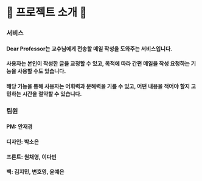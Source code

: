 # 📓 프로젝트 소개 📓


### 서비스
#### Dear Professor는 교수님에게 전송할 메일 작성을 도와주는 서비스입니다. 
#### 사용자는 본인이 작성한 글을 교정할 수 있고, 목적에 따라 간편 메일을 작성 요청하는 기능을 사용할 수도 있습니다. 
#### 해당 기능을 통해 사용자는 어휘력과 문해력을 기를 수 있고, 어떤 내용을 적어야 할지 고민하는 시간을 절약할 수 있습니다.


### 팀원
#### PM: 안재경
#### 디자인: 박소은
#### 프론트: 원채영, 이다빈
#### 백: 김지민, 변호영, 윤예은
